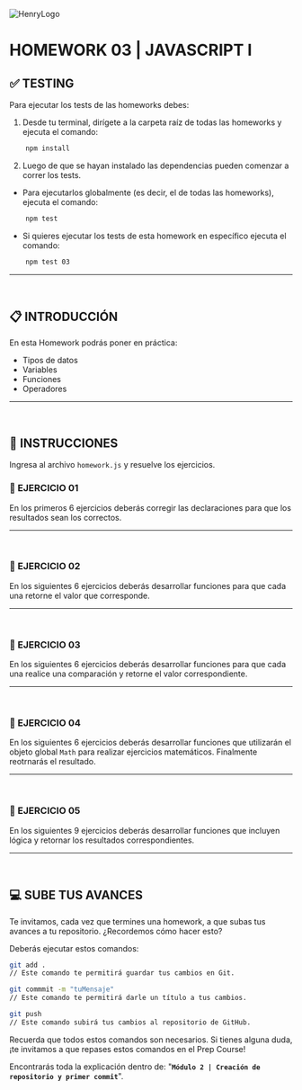 
![HenryLogo](../Assets//logoBannerHenry.png)

# **HOMEWORK 03 | JAVASCRIPT I**

## **✅ TESTING**

Para ejecutar los tests de las homeworks debes:

1. Desde tu terminal, dirígete a la carpeta raíz de todas las homeworks y ejecuta el comando:

```bash
    npm install
```

2. Luego de que se hayan instalado las dependencias pueden comenzar a correr los tests.

-  Para ejecutarlos globalmente (es decir, el de todas las homeworks), ejecuta el comando:

```bash
    npm test
```

-  Si quieres ejecutar los tests de esta homework en específico ejecuta el comando:

```bash
    npm test 03
```

---

</br >

## **📋 INTRODUCCIÓN**

En esta Homework podrás poner en práctica:

-  Tipos de datos
-  Variables
-  Funciones
-  Operadores

---

</br >

## **📌 INSTRUCCIONES**

Ingresa al archivo `homework.js` y resuelve los ejercicios.

### **📍 EJERCICIO 01**

En los primeros 6 ejercicios deberás corregir las declaraciones para que los resultados sean los correctos.

---

</br >

### **📍 EJERCICIO 02**

En los siguientes 6 ejercicios deberás desarrollar funciones para que cada una retorne el valor que corresponde.

---

</br >

### **📍 EJERCICIO 03**

En los siguientes 6 ejercicios deberás desarrollar funciones para que cada una realice una comparación y retorne el valor correspondiente.

---

</br >

### **📍 EJERCICIO 04**

En los siguientes 6 ejercicios deberás desarrollar funciones que utilizarán el objeto global `Math` para realizar ejercicios matemáticos. Finalmente reotrnarás el resultado.

---

</br >

### **📍 EJERCICIO 05**

En los siguientes 9 ejercicios deberás desarrollar funciones que incluyen lógica y retornar los resultados correspondientes.

---

</br >

## **💻 SUBE TUS AVANCES**

Te invitamos, cada vez que termines una homework, a que subas tus avances a tu repositorio. ¿Recordemos cómo hacer esto?

Deberás ejecutar estos comandos:

```bash
git add .
// Este comando te permitirá guardar tus cambios en Git.

git commmit -m "tuMensaje"
// Este comando te permitirá darle un título a tus cambios.

git push
// Este comando subirá tus cambios al repositorio de GitHub.
```

Recuerda que todos estos comandos son necesarios. Si tienes alguna duda, ¡te invitamos a que repases estos comandos en el Prep Course!

Encontrarás toda la explicación dentro de: "**`Módulo 2 | Creación de repositorio y primer commit`**".
